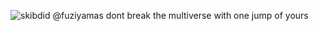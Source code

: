 ![skibdid](https://media.discordapp.net/attachments/1262529976184340520/1367269880000286721/ezgif.com-crop_5.gif?ex=6813f8ce&is=6812a74e&hm=613abf4f1a011b259ae3132bed7e1478c35dc14253ed5ece11ce2adc62b70636&=&width=368&height=575)
@fuziyamas dont break the multiverse with one jump of yours
